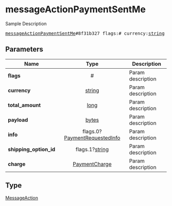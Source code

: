 # messageActionPaymentSentMe

Sample Description

<pre>
<a href="../constructor/messageActionPaymentSentMe.md">messageActionPaymentSentMe</a>#8f31b327 flags:# currency:<a href="../type/string.md">string</a> total_amount:<a href="../type/long.md">long</a> payload:<a href="../type/bytes.md">bytes</a> info:flags.0?<a href="../type/PaymentRequestedInfo.md">PaymentRequestedInfo</a> shipping_option_id:flags.1?<a href="../type/string.md">string</a> charge:<a href="../type/PaymentCharge.md">PaymentCharge</a> = <a href="../type/MessageAction.md">MessageAction</a>;
</pre>
## Parameters

| Name | Type | Description |
|------|:----:|-------------|
| **flags** | # | Param description |
| **currency** | <a href="../type/string.md">string</a> | Param description |
| **total_amount** | <a href="../type/long.md">long</a> | Param description |
| **payload** | <a href="../type/bytes.md">bytes</a> | Param description |
| **info** | flags.0?<a href="../type/PaymentRequestedInfo.md">PaymentRequestedInfo</a> | Param description |
| **shipping_option_id** | flags.1?<a href="../type/string.md">string</a> | Param description |
| **charge** | <a href="../type/PaymentCharge.md">PaymentCharge</a> | Param description |

## Type

<a href="../type/MessageAction.md">MessageAction</a>
